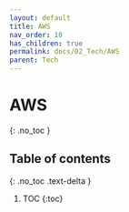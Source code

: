 ```yaml
---
layout: default
title: AWS
nav_order: 10
has_children: true
permalink: docs/02_Tech/AWS
parent: Tech
---
```


# AWS
{: .no_toc }

## Table of contents
{: .no_toc .text-delta }

1. TOC
{:toc}